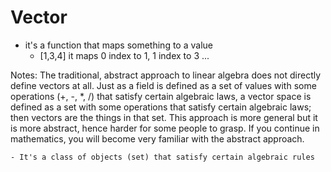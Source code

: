 # Vector
- it's a function that maps something to a value
	* [1,3,4] it maps 0 index to 1, 1 index to 3 ...

Notes:
	The traditional, abstract approach to linear algebra does not directly define vectors at all.
	Just as a field is defined as a set of values with some operations (+, -, *, /) that satisfy
	certain algebraic laws, a vector space is defined as a set with some operations that satisfy
	certain algebraic laws; then vectors are the things in that set. This approach is more
	general but it is more abstract, hence harder for some people to grasp. If you continue in
	mathematics, you will become very familiar with the abstract approach.

	- It's a class of objects (set) that satisfy certain algebraic rules
 

